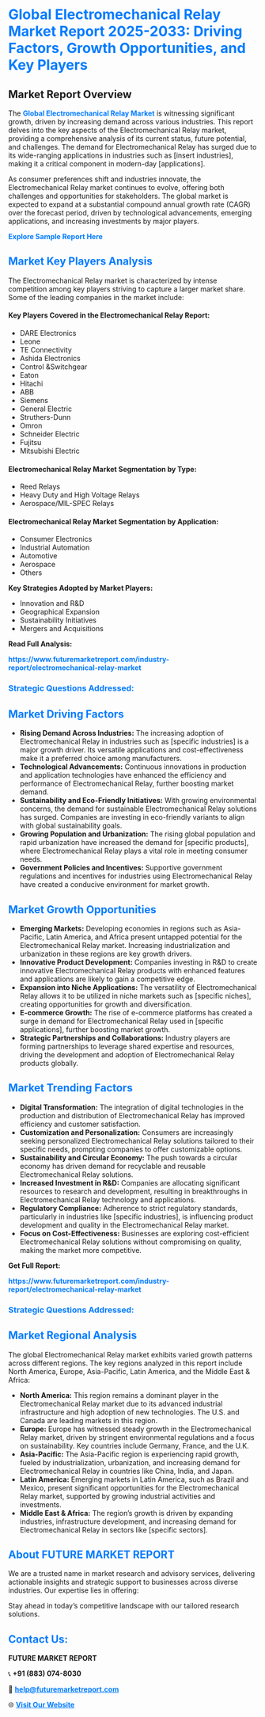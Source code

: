 <h1 style="color: #007BFF;">Global Electromechanical Relay Market Report 2025-2033: Driving Factors, Growth Opportunities, and Key Players</h1>

<section id="overview">
<h2>Market Report Overview</h2>
<p>The <a href="https://www.futuremarketreport.com/industry-report/electromechanical-relay-market" style="color: #007BFF; text-decoration: none;"><strong>Global Electromechanical Relay Market</strong></a> is witnessing significant growth, driven by increasing demand across various industries. This report delves into the key aspects of the Electromechanical Relay market, providing a comprehensive analysis of its current status, future potential, and challenges. The demand for Electromechanical Relay has surged due to its wide-ranging applications in industries such as [insert industries], making it a critical component in modern-day [applications].</p>
<p>As consumer preferences shift and industries innovate, the Electromechanical Relay market continues to evolve, offering both challenges and opportunities for stakeholders. The global market is expected to expand at a substantial compound annual growth rate (CAGR) over the forecast period, driven by technological advancements, emerging applications, and increasing investments by major players.</p>
</section>

<section id="overview">
<p><a href="https://www.futuremarketreport.com/request-sample/reportId=108316" style="color: #007BFF; text-decoration: none;"><strong>Explore Sample Report Here</strong></a></p>
</section>

<section id="key-players">
<h2 style="color: #007BFF;">Market Key Players Analysis</h2>
<p>The Electromechanical Relay market is characterized by intense competition among key players striving to capture a larger market share. Some of the leading companies in the market include:</p>
<h4>Key Players Covered in the Electromechanical Relay Report:</h4>
<ul><li>DARE Electronics</li><li>Leone</li><li>TE Connectivity</li><li>Ashida Electronics</li><li>Control &amp;Switchgear</li><li>Eaton</li><li>Hitachi</li><li>ABB</li><li>Siemens</li><li>General Electric</li><li>Struthers-Dunn</li><li>Omron</li><li>Schneider Electric</li><li>Fujitsu</li><li>Mitsubishi Electric</li></ul>
<h4>Electromechanical Relay Market Segmentation by Type:</h4>
<ul><li>Reed Relays</li><li>Heavy Duty and High Voltage Relays</li><li>Aerospace/MIL-SPEC Relays</li></ul>

<h4>Electromechanical Relay Market Segmentation by Application:</h4>
<ul><li>Consumer Electronics</li><li>Industrial Automation</li><li>Automotive</li><li>Aerospace</li><li>Others</li></ul>
<p><strong>Key Strategies Adopted by Market Players:</strong></p>
<ul>
<li>Innovation and R&D</li>
<li>Geographical Expansion</li>
<li>Sustainability Initiatives</li>
<li>Mergers and Acquisitions</li>
</ul>
</section>

<section>
<p><strong>Read Full Analysis: </strong></p><a href="https://www.futuremarketreport.com/industry-report/electromechanical-relay-market" style="color: #007BFF; text-decoration: none;"><strong>https://www.futuremarketreport.com/industry-report/electromechanical-relay-market</strong></a>
<h3 style="color: #007BFF;">Strategic Questions Addressed:</h3>
</section>

<section id="driving-factors">
<h2 style="color: #007BFF;">Market Driving Factors</h2>
<ul>
<li><strong>Rising Demand Across Industries:</strong> The increasing adoption of Electromechanical Relay in industries such as [specific industries] is a major growth driver. Its versatile applications and cost-effectiveness make it a preferred choice among manufacturers.</li>
<li><strong>Technological Advancements:</strong> Continuous innovations in production and application technologies have enhanced the efficiency and performance of Electromechanical Relay, further boosting market demand.</li>
<li><strong>Sustainability and Eco-Friendly Initiatives:</strong> With growing environmental concerns, the demand for sustainable Electromechanical Relay solutions has surged. Companies are investing in eco-friendly variants to align with global sustainability goals.</li>
<li><strong>Growing Population and Urbanization:</strong> The rising global population and rapid urbanization have increased the demand for [specific products], where Electromechanical Relay plays a vital role in meeting consumer needs.</li>
<li><strong>Government Policies and Incentives:</strong> Supportive government regulations and incentives for industries using Electromechanical Relay have created a conducive environment for market growth.</li>
</ul>
</section>

<section id="growth-opportunities">
<h2 style="color: #007BFF;">Market Growth Opportunities</h2>
<ul>
<li><strong>Emerging Markets:</strong> Developing economies in regions such as Asia-Pacific, Latin America, and Africa present untapped potential for the Electromechanical Relay market. Increasing industrialization and urbanization in these regions are key growth drivers.</li>
<li><strong>Innovative Product Development:</strong> Companies investing in R&D to create innovative Electromechanical Relay products with enhanced features and applications are likely to gain a competitive edge.</li>
<li><strong>Expansion into Niche Applications:</strong> The versatility of Electromechanical Relay allows it to be utilized in niche markets such as [specific niches], creating opportunities for growth and diversification.</li>
<li><strong>E-commerce Growth:</strong> The rise of e-commerce platforms has created a surge in demand for Electromechanical Relay used in [specific applications], further boosting market growth.</li>
<li><strong>Strategic Partnerships and Collaborations:</strong> Industry players are forming partnerships to leverage shared expertise and resources, driving the development and adoption of Electromechanical Relay products globally.</li>
</ul>
</section>

<section id="trending-factors">
<h2 style="color: #007BFF;">Market Trending Factors</h2>
<ul>
<li><strong>Digital Transformation:</strong> The integration of digital technologies in the production and distribution of Electromechanical Relay has improved efficiency and customer satisfaction.</li>
<li><strong>Customization and Personalization:</strong> Consumers are increasingly seeking personalized Electromechanical Relay solutions tailored to their specific needs, prompting companies to offer customizable options.</li>
<li><strong>Sustainability and Circular Economy:</strong> The push towards a circular economy has driven demand for recyclable and reusable Electromechanical Relay solutions.</li>
<li><strong>Increased Investment in R&D:</strong> Companies are allocating significant resources to research and development, resulting in breakthroughs in Electromechanical Relay technology and applications.</li>
<li><strong>Regulatory Compliance:</strong> Adherence to strict regulatory standards, particularly in industries like [specific industries], is influencing product development and quality in the Electromechanical Relay market.</li>
<li><strong>Focus on Cost-Effectiveness:</strong> Businesses are exploring cost-efficient Electromechanical Relay solutions without compromising on quality, making the market more competitive.</li>
</ul>
</section>

<section>
<p><strong>Get Full Report: </strong></p><a href="https://www.futuremarketreport.com/industry-report/electromechanical-relay-market" style="color: #007BFF; text-decoration: none;"><strong>https://www.futuremarketreport.com/industry-report/electromechanical-relay-market</strong></a>
<h3 style="color: #007BFF;">Strategic Questions Addressed:</h3>
</section>


<section id="regional-analysis">
<h2 style="color: #007BFF;">Market Regional Analysis</h2>
<p>The global Electromechanical Relay market exhibits varied growth patterns across different regions. The key regions analyzed in this report include North America, Europe, Asia-Pacific, Latin America, and the Middle East & Africa:</p>
<ul>
<li><strong>North America:</strong> This region remains a dominant player in the Electromechanical Relay market due to its advanced industrial infrastructure and high adoption of new technologies. The U.S. and Canada are leading markets in this region.</li>
<li><strong>Europe:</strong> Europe has witnessed steady growth in the Electromechanical Relay market, driven by stringent environmental regulations and a focus on sustainability. Key countries include Germany, France, and the U.K.</li>
<li><strong>Asia-Pacific:</strong> The Asia-Pacific region is experiencing rapid growth, fueled by industrialization, urbanization, and increasing demand for Electromechanical Relay in countries like China, India, and Japan.</li>
<li><strong>Latin America:</strong> Emerging markets in Latin America, such as Brazil and Mexico, present significant opportunities for the Electromechanical Relay market, supported by growing industrial activities and investments.</li>
<li><strong>Middle East & Africa:</strong> The region’s growth is driven by expanding industries, infrastructure development, and increasing demand for Electromechanical Relay in sectors like [specific sectors].</li>
</ul>
</section>

<footer>
<h2 style="color: #007BFF;">About FUTURE MARKET REPORT</h2>
<p>We are a trusted name in market research and advisory services, delivering actionable insights and strategic support to businesses across diverse industries. Our expertise lies in offering:</p>

<p>Stay ahead in today’s competitive landscape with our tailored research solutions.</p>

<h2 style="color: #007BFF;">Contact Us:</h2>
<p><strong>FUTURE MARKET REPORT</strong></p>
<p>📞 <strong>+91 (883) 074-8030</strong></p>
<p>📧 <strong><a href="mailto:help@futuremarketreport.com" style="color: #007BFF;">help@futuremarketreport.com</a></strong></p>
<p>🌐 <strong><a href="https://www.futuremarketreport.com/" style="color: #007BFF;">Visit Our Website</a></strong></p>
</footer>